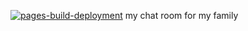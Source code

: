 [![pages-build-deployment](https://github.com/MasonYayYay/Family-chatroom/actions/workflows/pages/pages-build-deployment/badge.svg?branch=main&event=status)](https://github.com/MasonYayYay/Family-chatroom/actions/workflows/pages/pages-build-deployment)
my chat room for my family
